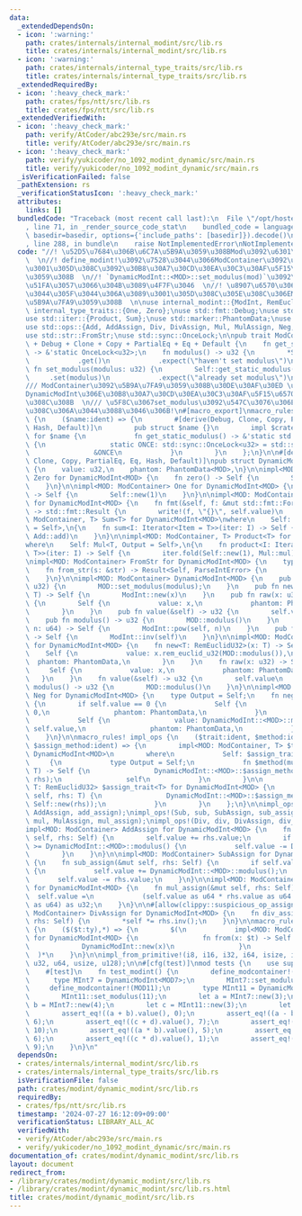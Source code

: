 ```yaml
---
data:
  _extendedDependsOn:
  - icon: ':warning:'
    path: crates/internals/internal_modint/src/lib.rs
    title: crates/internals/internal_modint/src/lib.rs
  - icon: ':warning:'
    path: crates/internals/internal_type_traits/src/lib.rs
    title: crates/internals/internal_type_traits/src/lib.rs
  _extendedRequiredBy:
  - icon: ':heavy_check_mark:'
    path: crates/fps/ntt/src/lib.rs
    title: crates/fps/ntt/src/lib.rs
  _extendedVerifiedWith:
  - icon: ':heavy_check_mark:'
    path: verify/AtCoder/abc293e/src/main.rs
    title: verify/AtCoder/abc293e/src/main.rs
  - icon: ':heavy_check_mark:'
    path: verify/yukicoder/no_1092_modint_dynamic/src/main.rs
    title: verify/yukicoder/no_1092_modint_dynamic/src/main.rs
  _isVerificationFailed: false
  _pathExtension: rs
  _verificationStatusIcon: ':heavy_check_mark:'
  attributes:
    links: []
  bundledCode: "Traceback (most recent call last):\n  File \"/opt/hostedtoolcache/Python/3.10.14/x64/lib/python3.10/site-packages/onlinejudge_verify/documentation/build.py\"\
    , line 71, in _render_source_code_stat\n    bundled_code = language.bundle(stat.path,\
    \ basedir=basedir, options={'include_paths': [basedir]}).decode()\n  File \"/opt/hostedtoolcache/Python/3.10.14/x64/lib/python3.10/site-packages/onlinejudge_verify/languages/rust.py\"\
    , line 288, in bundle\n    raise NotImplementedError\nNotImplementedError\n"
  code: "//! \u52D5\u7684\u306B\u6C7A\u5B9A\u3059\u308BMod\u3092\u6301\u3064ModInt\
    \  \n//! define_modint!\u3092\u7528\u3044\u3066ModContainer\u3092\u5B9A\u7FA9\u3057\
    \u3001\u305D\u308C\u3092\u30B8\u30A7\u30CD\u30EA\u30C3\u30AF\u5F15\u6570\u3068\
    \u3059\u308B  \n//! `DynamicModInt::<MOD>::set_modulus(mod)`\u3092\u547C\u3073\
    \u51FA\u3057\u3066\u304B\u3089\u4F7F\u3046  \n//! \u8907\u6570\u306EMod\u3092\u4F7F\
    \u3044\u305F\u3044\u306A\u3089\u3001\u305D\u308C\u305E\u308C\u306EModContainer\u3092\
    \u5B9A\u7FA9\u3059\u308B  \n\nuse internal_modint::{ModInt, RemEuclidU32};\nuse\
    \ internal_type_traits::{One, Zero};\nuse std::fmt::Debug;\nuse std::fmt::Display;\n\
    use std::iter::{Product, Sum};\nuse std::marker::PhantomData;\nuse std::num::ParseIntError;\n\
    use std::ops::{Add, AddAssign, Div, DivAssign, Mul, MulAssign, Neg, Sub, SubAssign};\n\
    use std::str::FromStr;\nuse std::sync::OnceLock;\n\npub trait ModContainer: 'static\
    \ + Debug + Clone + Copy + PartialEq + Eq + Default {\n    fn get_static_modulus()\
    \ -> &'static OnceLock<u32>;\n    fn modulus() -> u32 {\n        *Self::get_static_modulus()\n\
    \            .get()\n            .expect(\"haven't set modulus\")\n    }\n   \
    \ fn set_modulus(modulus: u32) {\n        Self::get_static_modulus()\n       \
    \     .set(modulus)\n            .expect(\"already set modulus\")\n    }\n}\n\n\
    /// ModContainer\u3092\u5B9A\u7FA9\u3059\u308B\u30DE\u30AF\u30ED \u3053\u308C\u3092\
    DynamicModInt\u306E\u30B8\u30A7\u30CD\u30EA\u30C3\u30AF\u5F15\u6570\u306B\u5165\
    \u308C\u308B  \n/// \u5F8C\u3067set_modulus\u3092\u547C\u3076\u306E\u3092\u5FD8\
    \u308C\u306A\u3044\u3088\u3046\u306B!\n#[macro_export]\nmacro_rules! define_modcontainer\
    \ {\n    ($name:ident) => {\n        #[derive(Debug, Clone, Copy, PartialEq, Eq,\
    \ Hash, Default)]\n        pub struct $name {}\n        impl $crate::ModContainer\
    \ for $name {\n            fn get_static_modulus() -> &'static std::sync::OnceLock<u32>\
    \ {\n                static ONCE: std::sync::OnceLock<u32> = std::sync::OnceLock::new();\n\
    \                &ONCE\n            }\n        }\n    };\n}\n\n#[derive(Debug,\
    \ Clone, Copy, PartialEq, Eq, Hash, Default)]\npub struct DynamicModInt<MOD: ModContainer>\
    \ {\n    value: u32,\n    phantom: PhantomData<MOD>,\n}\n\nimpl<MOD: ModContainer>\
    \ Zero for DynamicModInt<MOD> {\n    fn zero() -> Self {\n        Self::raw(0)\n\
    \    }\n}\n\nimpl<MOD: ModContainer> One for DynamicModInt<MOD> {\n    fn one()\
    \ -> Self {\n        Self::new(1)\n    }\n}\n\nimpl<MOD: ModContainer> Display\
    \ for DynamicModInt<MOD> {\n    fn fmt(&self, f: &mut std::fmt::Formatter<'_>)\
    \ -> std::fmt::Result {\n        write!(f, \"{}\", self.value)\n    }\n}\n\nimpl<MOD:\
    \ ModContainer, T> Sum<T> for DynamicModInt<MOD>\nwhere\n    Self: Add<T, Output\
    \ = Self>,\n{\n    fn sum<I: Iterator<Item = T>>(iter: I) -> Self {\n        iter.fold(Self::raw(0),\
    \ Add::add)\n    }\n}\n\nimpl<MOD: ModContainer, T> Product<T> for DynamicModInt<MOD>\n\
    where\n    Self: Mul<T, Output = Self>,\n{\n    fn product<I: Iterator<Item =\
    \ T>>(iter: I) -> Self {\n        iter.fold(Self::new(1), Mul::mul)\n    }\n}\n\
    \nimpl<MOD: ModContainer> FromStr for DynamicModInt<MOD> {\n    type Err = ParseIntError;\n\
    \    fn from_str(s: &str) -> Result<Self, ParseIntError> {\n        i64::from_str(s).map(Self::new)\n\
    \    }\n}\n\nimpl<MOD: ModContainer> DynamicModInt<MOD> {\n    pub fn set_modulus(modulus:\
    \ u32) {\n        MOD::set_modulus(modulus);\n    }\n    pub fn new<T: RemEuclidU32>(x:\
    \ T) -> Self {\n        ModInt::new(x)\n    }\n    pub fn raw(x: u32) -> Self\
    \ {\n        Self {\n            value: x,\n            phantom: PhantomData,\n\
    \        }\n    }\n    pub fn value(&self) -> u32 {\n        self.value\n    }\n\
    \    pub fn modulus() -> u32 {\n        MOD::modulus()\n    }\n    pub fn pow(&self,\
    \ n: u64) -> Self {\n        ModInt::pow(self, n)\n    }\n    pub fn inv(&self)\
    \ -> Self {\n        ModInt::inv(self)\n    }\n}\n\nimpl<MOD: ModContainer> ModInt\
    \ for DynamicModInt<MOD> {\n    fn new<T: RemEuclidU32>(x: T) -> Self {\n    \
    \    Self {\n            value: x.rem_euclid_u32(MOD::modulus()),\n          \
    \  phantom: PhantomData,\n        }\n    }\n    fn raw(x: u32) -> Self {\n   \
    \     Self {\n            value: x,\n            phantom: PhantomData,\n     \
    \   }\n    }\n    fn value(&self) -> u32 {\n        self.value\n    }\n    fn\
    \ modulus() -> u32 {\n        MOD::modulus()\n    }\n}\n\nimpl<MOD: ModContainer>\
    \ Neg for DynamicModInt<MOD> {\n    type Output = Self;\n    fn neg(self) -> Self\
    \ {\n        if self.value == 0 {\n            Self {\n                value:\
    \ 0,\n                phantom: PhantomData,\n            }\n        } else {\n\
    \            Self {\n                value: DynamicModInt::<MOD>::modulus() -\
    \ self.value,\n                phantom: PhantomData,\n            }\n        }\n\
    \    }\n}\n\nmacro_rules! impl_ops {\n    ($trait:ident, $method:ident, $assign_trait:ident,\
    \ $assign_method:ident) => {\n        impl<MOD: ModContainer, T> $trait<T> for\
    \ DynamicModInt<MOD>\n        where\n            Self: $assign_trait<T>,\n   \
    \     {\n            type Output = Self;\n            fn $method(mut self, rhs:\
    \ T) -> Self {\n                DynamicModInt::<MOD>::$assign_method(&mut self,\
    \ rhs);\n                self\n            }\n        }\n\n        impl<MOD: ModContainer,\
    \ T: RemEuclidU32> $assign_trait<T> for DynamicModInt<MOD> {\n            fn $assign_method(&mut\
    \ self, rhs: T) {\n                DynamicModInt::<MOD>::$assign_method(self,\
    \ Self::new(rhs));\n            }\n        }\n    };\n}\n\nimpl_ops!(Add, add,\
    \ AddAssign, add_assign);\nimpl_ops!(Sub, sub, SubAssign, sub_assign);\nimpl_ops!(Mul,\
    \ mul, MulAssign, mul_assign);\nimpl_ops!(Div, div, DivAssign, div_assign);\n\n\
    impl<MOD: ModContainer> AddAssign for DynamicModInt<MOD> {\n    fn add_assign(&mut\
    \ self, rhs: Self) {\n        self.value += rhs.value;\n        if self.value\
    \ >= DynamicModInt::<MOD>::modulus() {\n            self.value -= DynamicModInt::<MOD>::modulus();\n\
    \        }\n    }\n}\n\nimpl<MOD: ModContainer> SubAssign for DynamicModInt<MOD>\
    \ {\n    fn sub_assign(&mut self, rhs: Self) {\n        if self.value < rhs.value\
    \ {\n            self.value += DynamicModInt::<MOD>::modulus();\n        }\n \
    \       self.value -= rhs.value;\n    }\n}\n\nimpl<MOD: ModContainer> MulAssign\
    \ for DynamicModInt<MOD> {\n    fn mul_assign(&mut self, rhs: Self) {\n      \
    \  self.value =\n            (self.value as u64 * rhs.value as u64 % DynamicModInt::<MOD>::modulus()\
    \ as u64) as u32;\n    }\n}\n\n#[allow(clippy::suspicious_op_assign_impl)]\nimpl<MOD:\
    \ ModContainer> DivAssign for DynamicModInt<MOD> {\n    fn div_assign(&mut self,\
    \ rhs: Self) {\n        *self *= rhs.inv();\n    }\n}\n\nmacro_rules! impl_from_primitive\
    \ {\n    ($($t:ty),*) => {\n        $(\n            impl<MOD: ModContainer> From<$t>\
    \ for DynamicModInt<MOD> {\n                fn from(x: $t) -> Self {\n       \
    \             DynamicModInt::new(x)\n                }\n            }\n      \
    \  )*\n    }\n}\n\nimpl_from_primitive!(i8, i16, i32, i64, isize, i128, u8, u16,\
    \ u32, u64, usize, u128);\n\n#[cfg(test)]\nmod tests {\n    use super::*;\n\n\
    \    #[test]\n    fn test_modint() {\n        define_modcontainer!(MOD7);\n  \
    \      type MInt7 = DynamicModInt<MOD7>;\n        MInt7::set_modulus(7);\n   \
    \     define_modcontainer!(MOD11);\n        type MInt11 = DynamicModInt<MOD11>;\n\
    \        MInt11::set_modulus(11);\n        let a = MInt7::new(3);\n        let\
    \ b = MInt7::new(4);\n        let c = MInt11::new(3);\n        let d = MInt11::new(4);\n\
    \        assert_eq!((a + b).value(), 0);\n        assert_eq!((a - b).value(),\
    \ 6);\n        assert_eq!((c + d).value(), 7);\n        assert_eq!((c - d).value(),\
    \ 10);\n        assert_eq!((a * b).value(), 5);\n        assert_eq!((a / b).value(),\
    \ 6);\n        assert_eq!((c * d).value(), 1);\n        assert_eq!((c / d).value(),\
    \ 9);\n    }\n}\n"
  dependsOn:
  - crates/internals/internal_modint/src/lib.rs
  - crates/internals/internal_type_traits/src/lib.rs
  isVerificationFile: false
  path: crates/modint/dynamic_modint/src/lib.rs
  requiredBy:
  - crates/fps/ntt/src/lib.rs
  timestamp: '2024-07-27 16:12:09+09:00'
  verificationStatus: LIBRARY_ALL_AC
  verifiedWith:
  - verify/AtCoder/abc293e/src/main.rs
  - verify/yukicoder/no_1092_modint_dynamic/src/main.rs
documentation_of: crates/modint/dynamic_modint/src/lib.rs
layout: document
redirect_from:
- /library/crates/modint/dynamic_modint/src/lib.rs
- /library/crates/modint/dynamic_modint/src/lib.rs.html
title: crates/modint/dynamic_modint/src/lib.rs
---
```

